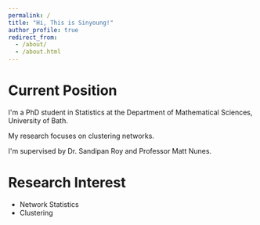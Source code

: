 ```yaml
---
permalink: /
title: "Hi, This is Sinyoung!"
author_profile: true
redirect_from: 
  - /about/
  - /about.html
---
```


Current Position
====

I'm a PhD student in Statistics at the Department of Mathematical Sciences, University of Bath.

My research focuses on clustering networks.

I'm supervised by Dr. Sandipan Roy and Professor Matt Nunes.


Research Interest
====
* Network Statistics
* Clustering
